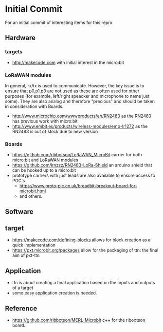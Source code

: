 # Initial Commit

For an initial commit of interesting items for this repro

## Hardware

### targets

* <http://makecode.com> with initial interest in the micro:bit

### LoRaWAN modules

In general, rx/tx is used to communicate. However, the key issue is to ensure that p0,p1,p3 are not used as these are often used for other purposes (for example, left/right speacker and microphone to name just some). They are also analog and therefore "precious" and should be taken in consideration with Boards.

* <http://www.microchip.com/wwwproducts/en/RN2483> as the RN2483 has previous work with micro:bit
* <http://www.embit.eu/products/wireless-modules/emb-lr1272> as the RN2483 is out of stock due to new version

### Boards

* <https://github.com/ribbotson/LoRaWAN_MicroBit> carrier for both micro:bit and LoRaWAN modules
* <https://github.com/lrnzzz/RN2483-LoRa-Shield> an arduino shield that can be hooked up to a micro:bit
* prototype carriers with just leads are also available to ensure access to POC's
  * <https://www.proto-pic.co.uk/breadbit-breakout-board-for-microbit.html>
  * and others.

## Software

## target

* <https://makecode.com/defining-blocks> allows for block creation as a quick implementation
* <https://pxt.microbit.org/packages> allow for the packaging of ttn: the final aim of pxt-ttn

## Application

* ttn is about creating a final application based on the inputs and outputs of a target
* some easy application creation is needed.

## Reference

* <https://github.com/ribbotson/MERL-Microbit> c++ for the ribootson board.